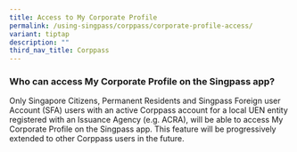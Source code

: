 ```yaml
---
title: Access to My Corporate Profile
permalink: /using-singpass/corppass/corporate-profile-access/
variant: tiptap
description: ""
third_nav_title: Corppass
---
```

<h3>Who can access My Corporate Profile on the Singpass app?</h3>
<p>Only Singapore Citizens, Permanent Residents and Singpass Foreign user
Account (SFA) users with an active Corppass account for a local UEN entity
registered with an Issuance Agency (e.g. ACRA), will be able to access
My Corporate Profile on the Singpass app. This feature will be progressively
extended to other Corppass users in the future.</p>